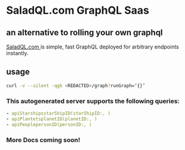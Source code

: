 # SaladQL.com GraphQL Saas
## an alternative to rolling your own graphql

[SaladQL.com ](https://saladql.com) is simple, fast GraphQL deployed
for arbitrary endpoints instantly.

## usage
```bash
curl -v --silent -qgk <REDACTED>/graph?runGraph=‘{}’
```

### This autogenerated server supports the following queries:
```yaml
- apiStarshipsstarShipID(starShipID:, )
- apiPlantetsplanetID(planetID:, )
- apiPeoplepersonID(personID:, )

```


### More Docs coming soon!
